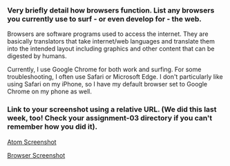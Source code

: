 ### Very briefly detail how browsers function. List any browsers you currently use to surf - or even develop for - the web.
Browsers are software programs used to access the internet. They are basically translators that take internet/web languages and translate them into the intended  layout including graphics and other content that can be digested by humans.

Currently, I use Google Chrome for both work and surfing. For some troubleshooting, I often use Safari or Microsoft Edge. I don't particularly like using Safari on my iPhone, so I have my default browser set to Google Chrome on my phone as well.

### Link to your screenshot using a relative URL. (We did this last week, too! Check your assignment-03 directory if you can't remember how you did it).

[Atom Screenshot](./images/vukasin_mart341_assignment-04.1.png)

[Browser Screenshot](./images/vukasin_mart341_assignment-04.2.png)
